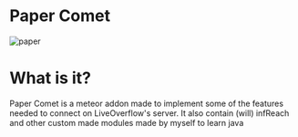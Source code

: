 # Paper Comet

![paper](https://user-images.githubusercontent.com/74014262/236185252-e472d886-823d-4627-be73-801599ebbaaa.png)

# What is it?

Paper Comet is a meteor addon made to implement some of the features needed to connect on LiveOverflow's server. It also contain (will) infReach and other custom made modules made by myself to learn java
